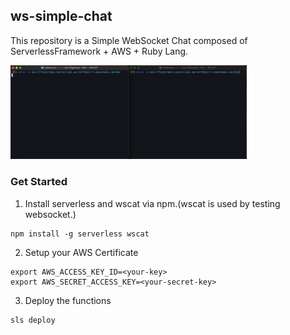 ## ws-simple-chat

This repository is a Simple WebSocket Chat composed of ServerlessFramework + AWS + Ruby Lang.

<img src="https://github.com/IidaTakuma/ws-simple-chat/blob/media/websocket_demo.gif" width=75%>

### Get Started

1. Install serverless and wscat via npm.(wscat is used by testing websocket.)

```
npm install -g serverless wscat
```

2. Setup your AWS Certificate

```
export AWS_ACCESS_KEY_ID=<your-key>
export AWS_SECRET_ACCESS_KEY=<your-secret-key>
```

3. Deploy the functions

```
sls deploy
```
